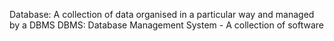 Database: A collection of data organised in a particular way and managed by a DBMS
DBMS: Database Management System - A collection of software

